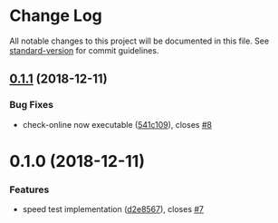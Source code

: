 # Change Log

All notable changes to this project will be documented in this file. See [standard-version](https://github.com/conventional-changelog/standard-version) for commit guidelines.

<a name="0.1.1"></a>
## [0.1.1](https://github.com/mhagrelius/check-internet/compare/v0.1.0...v0.1.1) (2018-12-11)


### Bug Fixes

* check-online now executable ([541c109](https://github.com/mhagrelius/check-internet/commit/541c109)), closes [#8](https://github.com/mhagrelius/check-internet/issues/8)



<a name="0.1.0"></a>
# 0.1.0 (2018-12-11)


### Features

* speed test implementation ([d2e8567](https://github.com/mhagrelius/check-internet/commit/d2e8567)), closes [#7](https://github.com/mhagrelius/check-internet/issues/7)
